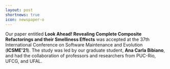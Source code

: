 ```yaml
---
layout: post
shortnews: true
icon: newspaper-o
---
```


Our paper entitled **Look Ahead! Revealing Complete Composite Refactorings and their Smelliness Effects** was accepted at the 37th International Conference on Software Maintenance and Evolution (**ICSME'21**).
The study was led by our graduate student, **Ana Carla Bibiano**, and had the collaboration of professors and researchers from PUC-Rio, UFCG, and UFAL.